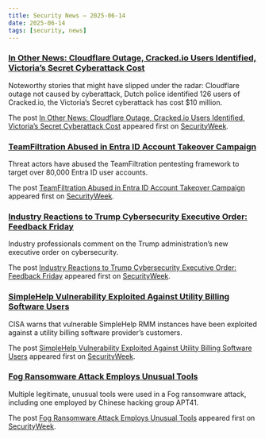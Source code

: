 ```yaml
---
title: Security News – 2025-06-14
date: 2025-06-14
tags: [security, news]
---
```


### [In Other News: Cloudflare Outage, Cracked.io Users Identified, Victoria’s Secret Cyberattack Cost](https://www.securityweek.com/in-other-news-cloudflare-outage-cracked-io-users-identified-victorias-secret-cyberattack-cost/)

<p>Noteworthy stories that might have slipped under the radar: Cloudflare outage not caused by cyberattack, Dutch police identified 126 users of Cracked.io, the Victoria’s Secret cyberattack has cost $10 million. </p>
<p>The post <a href="https://www.securityweek.com/in-other-news-cloudflare-outage-cracked-io-users-identified-victorias-secret-cyberattack-cost/">In Other News: Cloudflare Outage, Cracked.io Users Identified, Victoria&#8217;s Secret Cyberattack Cost</a> appeared first on <a href="https://www.securityweek.com">SecurityWeek</a>.</p>

### [TeamFiltration Abused in Entra ID Account Takeover Campaign](https://www.securityweek.com/teamfiltration-abused-in-entra-id-account-takeover-campaign/)

<p>Threat actors have abused the TeamFiltration pentesting framework to target over 80,000 Entra ID user accounts.</p>
<p>The post <a href="https://www.securityweek.com/teamfiltration-abused-in-entra-id-account-takeover-campaign/">TeamFiltration Abused in Entra ID Account Takeover Campaign</a> appeared first on <a href="https://www.securityweek.com">SecurityWeek</a>.</p>

### [Industry Reactions to Trump Cybersecurity Executive Order: Feedback Friday](https://www.securityweek.com/industry-reactions-to-trump-cybersecurity-executive-order-feedback-friday/)

<p>Industry professionals comment on the Trump administration’s new executive order on cybersecurity. </p>
<p>The post <a href="https://www.securityweek.com/industry-reactions-to-trump-cybersecurity-executive-order-feedback-friday/">Industry Reactions to Trump Cybersecurity Executive Order: Feedback Friday</a> appeared first on <a href="https://www.securityweek.com">SecurityWeek</a>.</p>

### [SimpleHelp Vulnerability Exploited Against Utility Billing Software Users](https://www.securityweek.com/simplehelp-vulnerability-exploited-against-utility-billing-software-users/)

<p>CISA warns that vulnerable SimpleHelp RMM instances have been exploited against a utility billing software provider’s customers.</p>
<p>The post <a href="https://www.securityweek.com/simplehelp-vulnerability-exploited-against-utility-billing-software-users/">SimpleHelp Vulnerability Exploited Against Utility Billing Software Users</a> appeared first on <a href="https://www.securityweek.com">SecurityWeek</a>.</p>

### [Fog Ransomware Attack Employs Unusual Tools](https://www.securityweek.com/fog-ransomware-attack-employs-unusual-tools/)

<p>Multiple legitimate, unusual tools were used in a Fog ransomware attack, including one employed by Chinese hacking group APT41.</p>
<p>The post <a href="https://www.securityweek.com/fog-ransomware-attack-employs-unusual-tools/">Fog Ransomware Attack Employs Unusual Tools</a> appeared first on <a href="https://www.securityweek.com">SecurityWeek</a>.</p>

